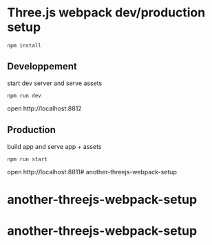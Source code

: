 
# Three.js webpack dev/production setup


```
npm install
```


## Developpement
start dev server and serve assets
```
npm run dev
```
open http://localhost:8812


## Production
build app and serve app + assets
```
npm run start
```
open http://localhost:8811# another-threejs-webpack-setup
# another-threejs-webpack-setup
# another-threejs-webpack-setup
